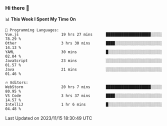 ### Hi there 👋

<!--
**asdf12303116/asdf12303116** is a ✨ _special_ ✨ repository because its `README.md` (this file) appears on your GitHub profile.

Here are some ideas to get you started:

- 🔭 I’m currently working on ...
- 🌱 I’m currently learning ...
- 👯 I’m looking to collaborate on ...
- 🤔 I’m looking for help with ...
- 💬 Ask me about ...
- 📫 How to reach me: ...
- 😄 Pronouns: ...
- ⚡ Fun fact: ...
-->

<!--START_SECTION:waka-->
📊 **This Week I Spent My Time On** 

```text
💬 Programming Languages: 
Vue.js                   19 hrs 27 mins      ████████████████████░░░░░   78.29 % 
Other                    3 hrs 30 mins       ████░░░░░░░░░░░░░░░░░░░░░   14.13 % 
YAML                     30 mins             █░░░░░░░░░░░░░░░░░░░░░░░░   02.04 % 
JavaScript               23 mins             ░░░░░░░░░░░░░░░░░░░░░░░░░   01.57 % 
Java                     21 mins             ░░░░░░░░░░░░░░░░░░░░░░░░░   01.46 % 

🔥 Editors: 
WebStorm                 20 hrs 7 mins       ████████████████████░░░░░   80.95 % 
VS Code                  3 hrs 37 mins       ████░░░░░░░░░░░░░░░░░░░░░   14.57 % 
IntelliJ                 1 hr 6 mins         █░░░░░░░░░░░░░░░░░░░░░░░░   04.48 % 
```


 Last Updated on 2023/11/15 18:30:49 UTC
<!--END_SECTION:waka-->
